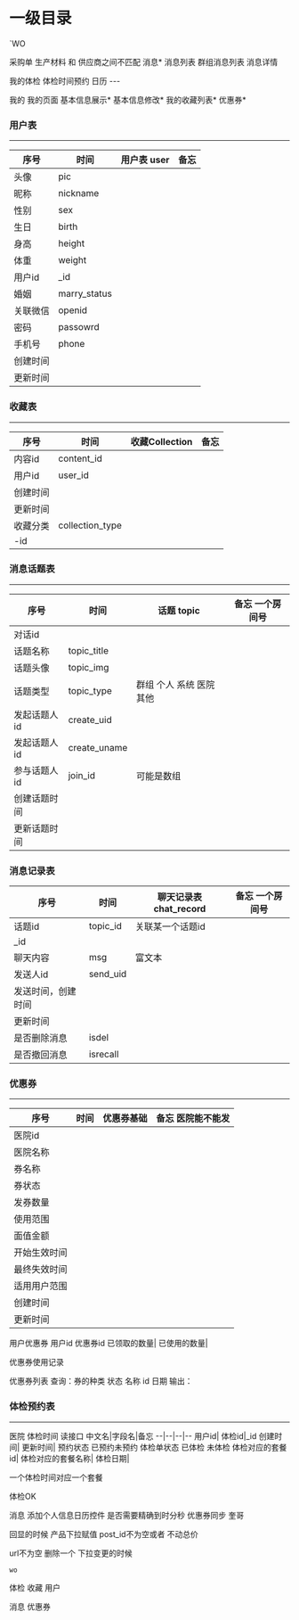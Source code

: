 # 一级目录
`WO


采购单  生产材料 和 供应商之间不匹配
消息*
 消息列表
 群组消息列表
 消息详情

我的体检
 体检时间预约 日历  ---

我的
 我的页面
 基本信息展示*
 基本信息修改*
 我的收藏列表*
 优惠券*


 ### 用户表
 ---
序号|时间| 用户表 user|备忘
--|--|--|--
头像|pic|
昵称|nickname
性别|sex
生日|birth
身高|height
体重|weight
用户id|_id
婚姻 |marry_status
关联微信|openid
密码|passowrd
手机号|phone
创建时间|
更新时间|

### 收藏表
---
序号|时间| 收藏Collection|备忘
--|--|--|--
内容id| content_id
用户id| user_id
创建时间| 
更新时间|
收藏分类 | collection_type|
-id|

### 消息话题表
---
序号|时间|话题  topic|备忘   一个房间号
--|--|--|--
对话id|
话题名称| topic_title
话题头像| topic_img
话题类型| topic_type|群组 个人 系统 医院 其他
发起话题人id| create_uid
发起话题人id| create_uname
参与话题人id| join_id|可能是数组
创建话题时间|
更新话题时间|

### 消息记录表
序号|时间| 聊天记录表 chat_record|备忘   一个房间号
--|--|--|--
话题id| topic_id | 关联某一个话题id
_id|
聊天内容|msg|富文本
发送人id|send_uid
发送时间，创建时间|||
更新时间|
是否删除消息|isdel|
是否撤回消息|isrecall|


### 优惠券
---
序号|时间|优惠券基础|备忘   医院能不能发
--|--|--|--
医院id|
医院名称|
券名称|
券状态|
发券数量|
使用范围|
面值金额|
开始生效时间|
最终失效时间|
适用用户范围|
创建时间|
更新时间|

用户优惠券
用户id
优惠券id
已领取的数量|
已使用的数量|

优惠券使用记录

优惠券列表
查询：券的种类 状态 名称 id 日期
输出：

### 体检预约表
---


医院 体检时间 读接口
中文名|字段名|备忘 
--|--|--|--
用户id|
体检id|_id
创建时间|
更新时间|
预约状态 已预约未预约
体检单状态  已体检 未体检 
体检对应的套餐id|
体检对应的套餐名称|
体检日期|



一个体检时间对应一个套餐



体检OK

消息
添加个人信息日历控件  是否需要精确到时分秒
优惠券同步 奎哥


回显的时候
产品下拉赋值 post_id不为空或者  不动总价 

url不为空 删除一个
下拉变更的时候 


`wo`


体检
收藏
用户


消息
优惠券


